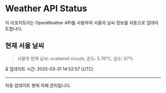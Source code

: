 
# Weather API Status

이 리포지토리는 OpenWeather API를 사용하여 서울의 날씨 정보를 자동으로 업데이트합니다.

## 현재 서울 날씨
> 서울의 현재 날씨: scattered clouds, 온도: 5.76°C, 습도: 87%

⏳ 업데이트 시간: 2025-03-31 14:52:57 (UTC)

---
자동 업데이트 봇에 의해 관리됩니다.
